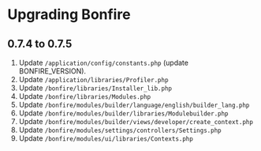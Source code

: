 # Upgrading Bonfire

## 0.7.4 to 0.7.5

1. Update `/application/config/constants.php` (update BONFIRE_VERSION).
2. Update `/application/libraries/Profiler.php`
3. Update `/bonfire/libraries/Installer_lib.php`
4. Update `/bonfire/libraries/Modules.php`
5. Update `/bonfire/modules/builder/language/english/builder_lang.php`
6. Update `/bonfire/modules/builder/libraries/Modulebuilder.php`
7. Update `/bonfire/modules/builder/views/developer/create_context.php`
8. Update `/bonfire/modules/settings/controllers/Settings.php`
9. Update `/bonfire/modules/ui/libraries/Contexts.php`

